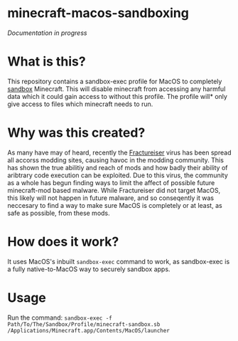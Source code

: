 # minecraft-macos-sandboxing

*Documentation in progress*

# What is this?
This repository contains a sandbox-exec profile for MacOS to completely [sandbox](https://en.wikipedia.org/wiki/Sandbox_(computer_security)) Minecraft. This will disable minecraft from accessing any harmful data which it could gain access to without this profile. The profile will* only give access to files which minecraft needs to run.

# Why was this created?

As many have may of heard, recently the [Fractureiser](https://github.com/fractureiser-investigation/fractureiser/) virus has been spread all accorss modding sites, causing havoc in the modding community. This has shown the true abilitiy and reach of mods and how badly their ability of aribtrary code execution can be exploited. Due to this virus, the community as a whole has begun finding ways to limit the affect of possible future minecraft-mod based malware. While Fractureiser did not target MacOS, this likely will not happen in future malware, and so conseqently it was neccesary to find a way to make sure MacOS is completely or at least, as safe as possible, from these mods.

# How does it work?

It uses MacOS's inbuilt `sandbox-exec` command to work, as sandbox-exec is a fully native-to-MacOS way to securely sandbox apps.

# Usage

Run the command:
`sandbox-exec -f Path/To/The/Sandbox/Profile/minecraft-sandbox.sb /Applications/Minecraft.app/Contents/MacOS/launcher`
